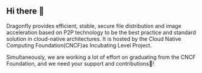 ## Hi there 👋

Dragonfly provides efficient, stable, secure file distribution and image acceleration based on P2P technology to be the best practice and standard solution in cloud-native architectures. It is hosted by the Cloud Native Computing Foundation(CNCF)as Incubating Level Project.

Simultaneously, we are working a lot of effort on graduating from the CNCF Foundation, and we need your support and contributions🚀!
